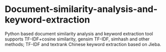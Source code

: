 # Document-similarity-analysis-and-keyword-extraction
Python based document similarity analysis and keyword extraction tool supports TF-IDF+cosine similarity, gensim TF-IDF, simhash and other methods; TF-IDF and textrank Chinese keyword extraction based on Jieba.
